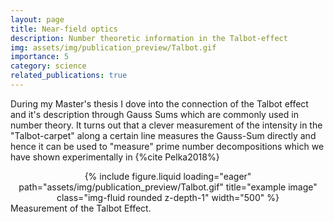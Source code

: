 ```yaml
---
layout: page
title: Near-field optics
description: Number theoretic information in the Talbot-effect
img: assets/img/publication_preview/Talbot.gif
importance: 5
category: science
related_publications: true
---
```


During my Master's thesis I dove into the connection of the Talbot effect and it's description through Gauss Sums which are commonly used in number theory. It turns out that a clever measurement of the intensity in the "Talbot-carpet" along a certain line measures the Gauss-Sum directly and hence it can be used to "measure" prime number decompositions which we have shown experimentally in {%cite Pelka2018%}

<div class="row" style="text-align: center">
    <div class="col-sm mt-3 mt-md-0">
        {% include figure.liquid loading="eager" path="assets/img/publication_preview/Talbot.gif" title="example image" class="img-fluid rounded z-depth-1" width="500" %}
    </div>
</div>
<div class="caption">
    Measurement of the Talbot Effect.
</div>

